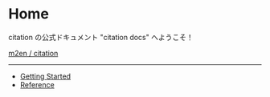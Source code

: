 # Home

citation の公式ドキュメント "citation docs" へようこそ！

[m2en / citation](https://github.com/m2en/citation)

----

- [Getting Started](./getting-started.md)
- [Reference](./reference/index.md)
